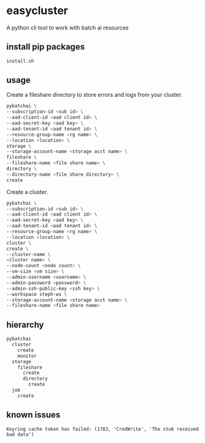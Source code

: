 # easycluster

A python cli tool to work with batch ai resources

## install pip packages

```sh
install.sh
```

## usage

Create a fileshare directory to store errors and logs from your cluster.

```sh
pybatchai \
--subscription-id <sub id> \
--aad-client-id <aad client id> \
--aad-secret-key <aad key> \
--aad-tenant-id <aad tenant id> \
--resource-group-name <rg name> \
--location <location> \
storage \
--storage-account-name <storage acct name> \
fileshare \
--fileshare-name <file share name> \
directory \
--directory-name <file share directory> \
create
```

Create a cluster.

```sh
pybatchai \
--subscription-id <sub id> \
--aad-client-id <aad client id> \
--aad-secret-key <aad key> \
--aad-tenant-id <aad tenant id> \
--resource-group-name <rg name> \
--location <location> \
cluster \
create \
--cluster-name \
<cluster name> \
--node-count <node count> \
--vm-size <vm size> \
--admin-username <username> \
--admin-password <password> \
--admin-ssh-public-key <ssh key> \
--workspace steph-ws \
--storage-account-name <storage acct name> \
--fileshare-name <file share name>
```

## hierarchy

```sh
pybatchai
  cluster
    create
    monitor
  storage
    fileshare
      create
      directory
        create
  job
    create
```

## known issues

`Keyring cache token has failed: (1783, 'CredWrite', 'The stub received bad data')`